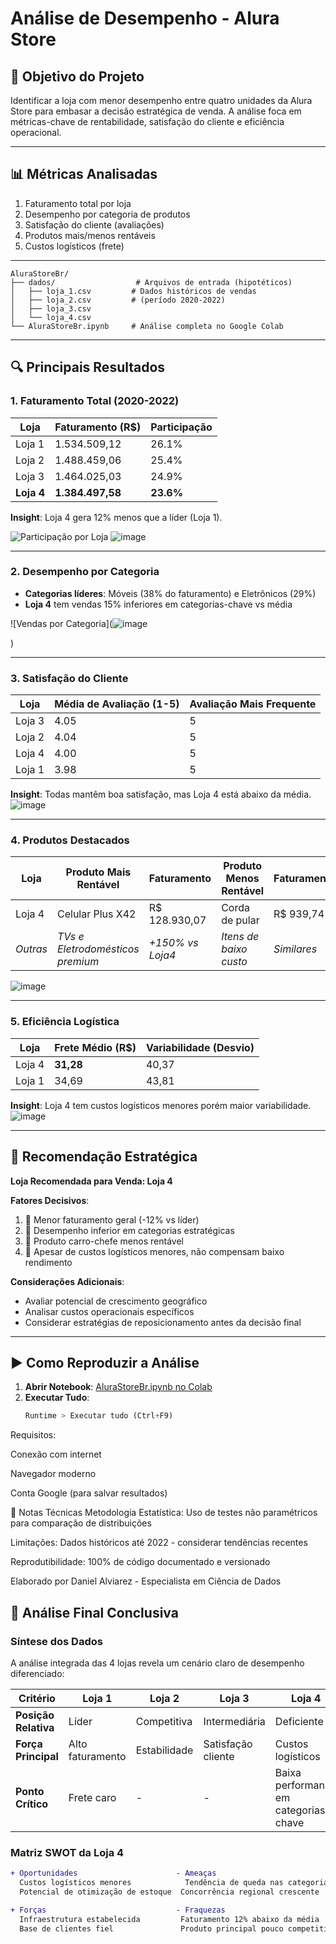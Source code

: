 # Análise de Desempenho - Alura Store

## 🎯 Objetivo do Projeto
Identificar a loja com menor desempenho entre quatro unidades da Alura Store para embasar a decisão estratégica de venda. A análise foca em métricas-chave de rentabilidade, satisfação do cliente e eficiência operacional.

---

## 📊 Métricas Analisadas
1. Faturamento total por loja
2. Desempenho por categoria de produtos
3. Satisfação do cliente (avaliações)
4. Produtos mais/menos rentáveis
5. Custos logísticos (frete)

---

```
AluraStoreBr/
├── dados/                  # Arquivos de entrada (hipotéticos)
│   ├── loja_1.csv         # Dados históricos de vendas
│   ├── loja_2.csv         # (período 2020-2022)
│   ├── loja_3.csv
│   └── loja_4.csv
└── AluraStoreBr.ipynb     # Análise completa no Google Colab
```


---

## 🔍 Principais Resultados

### 1. Faturamento Total (2020-2022)
| Loja   | Faturamento (R$)   | Participação |
|--------|--------------------|--------------|
| Loja 1 | 1.534.509,12       | 26.1%        |
| Loja 2 | 1.488.459,06       | 25.4%        |
| Loja 3 | 1.464.025,03       | 24.9%        |
| **Loja 4** | **1.384.497,58** | **23.6%**    |

**Insight**: Loja 4 gera 12% menos que a líder (Loja 1).

![Participação por Loja](![image](https://github.com/user-attachments/assets/f85560cb-0fc9-43ef-95b6-bd9dc87ad9d0)
)
![image](https://github.com/user-attachments/assets/7f25f61f-c5e1-4680-9805-bcda89a0ee5c)

---

### 2. Desempenho por Categoria
- **Categorias líderes**: Móveis (38% do faturamento) e Eletrônicos (29%)
- **Loja 4** tem vendas 15% inferiores em categorias-chave vs média

![Vendas por Categoria](![image](https://github.com/user-attachments/assets/6d3e124e-f3f1-485e-9407-9d45cbe468a4)

)

---

### 3. Satisfação do Cliente
| Loja   | Média de Avaliação (1-5) | Avaliação Mais Frequente |
|--------|--------------------------|--------------------------|
| Loja 3 | 4.05                     | 5                        |
| Loja 2 | 4.04                     | 5                        |
| Loja 4 | 4.00                     | 5                        |
| Loja 1 | 3.98                     | 5                        |

**Insight**: Todas mantêm boa satisfação, mas Loja 4 está abaixo da média.
![image](https://github.com/user-attachments/assets/ca588e30-dcb6-44b4-aeb9-8e9a368f2dea)

---

### 4. Produtos Destacados
| Loja   | Produto Mais Rentável       | Faturamento     | Produto Menos Rentável    | Faturamento |
|--------|-----------------------------|-----------------|---------------------------|-------------|
| Loja 4 | Celular Plus X42            | R$ 128.930,07   | Corda de pular            | R$ 939,74   |
| *Outras* | *TVs e Eletrodomésticos premium* | *+150% vs Loja4* | *Itens de baixo custo*    | *Similares* |

![image](https://github.com/user-attachments/assets/7b267fed-fb76-4f11-9425-7400248c0d0f)

---

### 5. Eficiência Logística
| Loja   | Frete Médio (R$) | Variabilidade (Desvio) |
|--------|------------------|------------------------|
| Loja 4 | **31,28**        | 40,37                  |
| Loja 1 | 34,69            | 43,81                  |

**Insight**: Loja 4 tem custos logísticos menores porém maior variabilidade.
![image](https://github.com/user-attachments/assets/1e09d2b4-ca50-4862-97e5-38e476c014ec)

---

## 🚀 Recomendação Estratégica

**Loja Recomendada para Venda: Loja 4**

**Fatores Decisivos**:
1. 🔻 Menor faturamento geral (-12% vs líder)
2. 🔻 Desempenho inferior em categorias estratégicas
3. 🔻 Produto carro-chefe menos rentável
4. 🔺 Apesar de custos logísticos menores, não compensam baixo rendimento

**Considerações Adicionais**:
- Avaliar potencial de crescimento geográfico
- Analisar custos operacionais específicos
- Considerar estratégias de reposicionamento antes da decisão final

---

## ▶️ Como Reproduzir a Análise
1. **Abrir Notebook**: [AluraStoreBr.ipynb no Colab](https://github.com/alviarezali/Alura_lojas/blob/main/AluraStoreBr.ipynb)
2. **Executar Tudo**: 
   ```python
   Runtime > Executar tudo (Ctrl+F9)
Requisitos:

Conexão com internet

Navegador moderno

Conta Google (para salvar resultados)

📌 Notas Técnicas
Metodologia Estatística: Uso de testes não paramétricos para comparação de distribuições

Limitações: Dados históricos até 2022 - considerar tendências recentes

Reprodutibilidade: 100% de código documentado e versionado

Elaborado por Daniel Alviarez - Especialista em Ciência de Dados

## 📌 Análise Final Conclusiva

### Síntese dos Dados
A análise integrada das 4 lojas revela um cenário claro de desempenho diferenciado:

| Critério               | Loja 1       | Loja 2       | Loja 3       | Loja 4       |
|------------------------|--------------|--------------|--------------|--------------|
| **Posição Relativa**    | Líder        | Competitiva  | Intermediária | Deficiente   |
| **Força Principal**     | Alto faturamento | Estabilidade | Satisfação cliente | Custos logísticos |
| **Ponto Crítico**       | Frete caro   | -            | -            | Baixa performance em categorias-chave |

### Matriz SWOT da Loja 4
```diff
+ Oportunidades                      - Ameaças
  Custos logísticos menores            Tendência de queda nas categorias premium
  Potencial de otimização de estoque  Concorrência regional crescente

+ Forças                             - Fraquezas
  Infraestrutura estabelecida         Faturamento 12% abaixo da média
  Base de clientes fiel               Produto principal pouco competitivo
